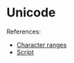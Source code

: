 # Unicode

References:

- [Character ranges](https://unicode.org/reports/tr18/#character_ranges)
- [Script](https://www.unicode.org/reports/tr44/#Script)

